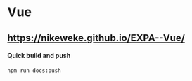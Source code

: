 # Vue
## https://nikeweke.github.io/EXPA--Vue/

#### Quick build and push
```
npm run docs:push
```

